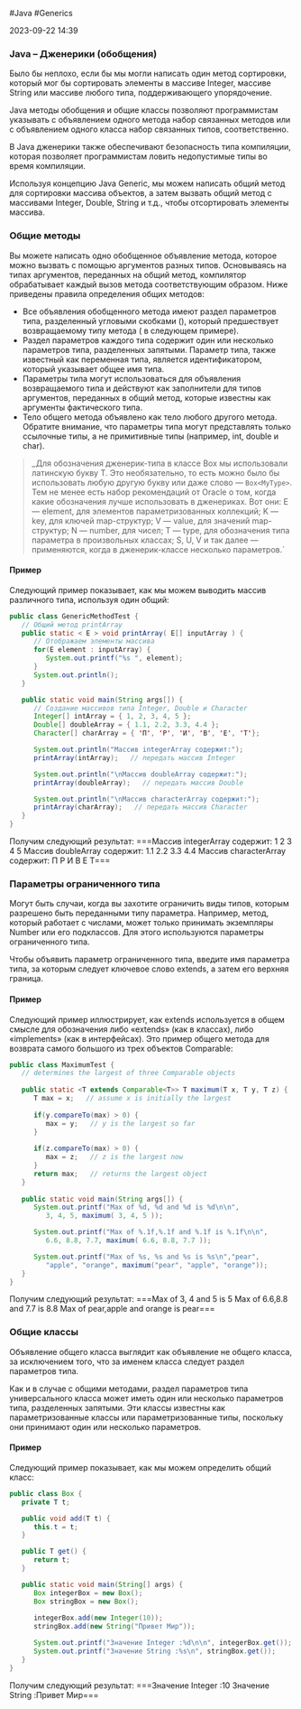 #Java #Generics

2023-09-22 14:39
### Java – Дженерики (обобщения) ###


Было бы неплохо, если бы мы могли написать один метод сортировки, который мог бы сортировать элементы в массиве Integer, массиве String или массиве любого типа, поддерживающего упорядочение.

Java методы обобщения и общие классы позволяют программистам указывать с объявлением одного метода набор связанных методов или с объявлением одного класса набор связанных типов, соответственно.

В Java дженерики также обеспечивают безопасность типа компиляции, которая позволяет программистам ловить недопустимые типы во время компиляции.

Используя концепцию Java Generic, мы можем написать общий метод для сортировки массива объектов, а затем вызвать общий метод с массивами Integer, Double, String и т.д., чтобы отсортировать элементы массива.
### Общие методы ###

Вы можете написать одно обобщенное объявление метода, которое можно вызвать с помощью аргументов разных типов. Основываясь на типах аргументов, переданных на общий метод, компилятор обрабатывает каждый вызов метода соответствующим образом. Ниже приведены правила определения общих методов:

- Все объявления обобщенного метода имеют раздел параметров типа, разделенный угловыми скобками (), который предшествует возвращаемому типу метода ( в следующем примере).
- Раздел параметров каждого типа содержит один или несколько параметров типа, разделенных запятыми. Параметр типа, также известный как переменная типа, является идентификатором, который указывает общее имя типа.
- Параметры типа могут использоваться для объявления возвращаемого типа и действуют как заполнители для типов аргументов, переданных в общий метод, которые известны как аргументы фактического типа.
- Тело общего метода объявлено как тело любого другого метода. Обратите внимание, что параметры типа могут представлять только ссылочные типы, а не примитивные типы (например, int, double и char).

>_Для обозначения дженерик-типа в классе Box мы использовали латинскую букву T. Это необязательно, то есть можно было бы использовать любую другую букву или даже слово — `Box<MyType>`. Тем не менее есть набор рекомендаций от Oracle о том, когда какие обозначения лучше использовать в дженериках. Вот они:
 E — element, для элементов параметризованных коллекций;
 K — key, для ключей map-структур;
 V — value, для значений map-структур;
 N — number, для чисел;
 T — type, для обозначения типа параметра в произвольных классах;
 S, U, V и так далее — применяются, когда в дженерик-классе несколько параметров.`
#### Пример 

Следующий пример показывает, как мы можем выводить массив различного типа, используя один общий:
```java
public class GenericMethodTest {
   // Общий метод printArray
   public static < E > void printArray( E[] inputArray ) {
      // Отображаем элементы массива
      for(E element : inputArray) {
         System.out.printf("%s ", element);
      }
      System.out.println();
   }

   public static void main(String args[]) {
      // Создание массивов типа Integer, Double и Character
      Integer[] intArray = { 1, 2, 3, 4, 5 };
      Double[] doubleArray = { 1.1, 2.2, 3.3, 4.4 };
      Character[] charArray = { 'П', 'Р', 'И', 'В', 'Е', 'Т'};

      System.out.println("Массив integerArray содержит:");
      printArray(intArray);   // передать массив Integer

      System.out.println("\nМассив doubleArray содержит:");
      printArray(doubleArray);   // передать массив Double

      System.out.println("\nМассив characterArray содержит:");
      printArray(charArray);   // передать массив Character
   }
}
```
Получим следующий результат:
===Массив integerArray содержит:
1 2 3 4 5 
Массив doubleArray содержит:
1.1 2.2 3.3 4.4 
Массив characterArray содержит:
П Р И В Е Т===
### Параметры ограниченного типа

Могут быть случаи, когда вы захотите ограничить виды типов, которым разрешено быть переданными типу параметра. Например, метод, который работает с числами, может только принимать экземпляры Number или его подклассов. Для этого используются параметры ограниченного типа.

Чтобы объявить параметр ограниченного типа, введите имя параметра типа, за которым следует ключевое слово extends, а затем его верхняя граница.
#### Пример

Следующий пример иллюстрирует, как extends используется в общем смысле для обозначения либо «extends» (как в классах), либо «implements» (как в интерфейсах). Это пример общего метода для возврата самого большого из трех объектов Comparable:
```java
public class MaximumTest {
   // determines the largest of three Comparable objects
   
   public static <T extends Comparable<T>> T maximum(T x, T y, T z) {
      T max = x;   // assume x is initially the largest
      
      if(y.compareTo(max) > 0) {
         max = y;   // y is the largest so far
      }
      
      if(z.compareTo(max) > 0) {
         max = z;   // z is the largest now                 
      }
      return max;   // returns the largest object   
   }
   
   public static void main(String args[]) {
      System.out.printf("Max of %d, %d and %d is %d\n\n", 
         3, 4, 5, maximum( 3, 4, 5 ));

      System.out.printf("Max of %.1f,%.1f and %.1f is %.1f\n\n",
         6.6, 8.8, 7.7, maximum( 6.6, 8.8, 7.7 ));

      System.out.printf("Max of %s, %s and %s is %s\n","pear",
         "apple", "orange", maximum("pear", "apple", "orange"));
   }
}
```
Получим следующий результат:
===Max of 3, 4 and 5 is 5
Max of 6.6,8.8 and 7.7 is 8.8
Max of pear,apple and orange is pear===
### Общие классы

Объявление общего класса выглядит как объявление не общего класса, за исключением того, что за именем класса следует раздел параметров типа.

Как и в случае с общими методами, раздел параметров типа универсального класса может иметь один или несколько параметров типа, разделенных запятыми. Эти классы известны как параметризованные классы или параметризованные типы, поскольку они принимают один или несколько параметров.
#### Пример

Следующий пример показывает, как мы можем определить общий класс:
```java
public class Box {
   private T t;

   public void add(T t) {
      this.t = t;
   }

   public T get() {
      return t;
   }

   public static void main(String[] args) {
      Box integerBox = new Box();
      Box stringBox = new Box();
    
      integerBox.add(new Integer(10));
      stringBox.add(new String("Привет Мир"));

      System.out.printf("Значение Integer :%d\n\n", integerBox.get());
      System.out.printf("Значение String :%s\n", stringBox.get());
   }
}
```
Получим следующий результат:
===Значение Integer :10
Значение String :Привет Мир===
